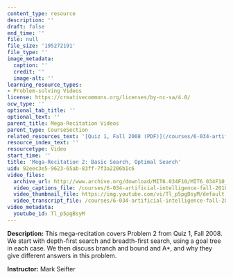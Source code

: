 ```yaml
---
content_type: resource
description: ''
draft: false
end_time: ''
file: null
file_size: '195272191'
file_type: ''
image_metadata:
  caption: ''
  credit: ''
  image-alt: ''
learning_resource_types:
- Problem-solving Videos
license: https://creativecommons.org/licenses/by-nc-sa/4.0/
ocw_type: ''
optional_tab_title: ''
optional_text: ''
parent_title: Mega-Recitation Videos
parent_type: CourseSection
related_resources_text: '[Quiz 1, Fall 2008 (PDF)](/courses/6-034-artificial-intelligence-fall-2010/resources/mit6_034f10_quiz1_2008)'
resource_index_text: ''
resourcetype: Video
start_time: ''
title: 'Mega-Recitation 2: Basic Search, Optimal Search'
uid: 92eec3e5-9623-65ab-83ff-7f3a2206b1c6
video_files:
  archive_url: http://www.archive.org/download/MIT6.034F10/MIT6_034F10_rec02_300k.mp4
  video_captions_file: /courses/6-034-artificial-intelligence-fall-2010/d46dc418043758de9ab93fc704f53915_Tl_p5pgBsyM.vtt
  video_thumbnail_file: https://img.youtube.com/vi/Tl_p5pgBsyM/default.jpg
  video_transcript_file: /courses/6-034-artificial-intelligence-fall-2010/020270f53204e7c28646ee56314d3612_Tl_p5pgBsyM.pdf
video_metadata:
  youtube_id: Tl_p5pgBsyM
---
```

**Description:** This mega-recitation covers Problem 2 from Quiz 1, Fall 2008. We start with depth-first search and breadth-first search, using a goal tree in each case. We then discuss branch and bound and A\*, and why they give different answers in this problem.

**Instructor:** Mark Seifter